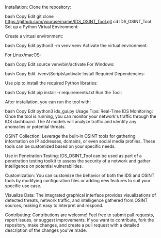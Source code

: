 Installation:
Clone the repository:

bash
Copy
Edit
git clone https://github.com/yourusername/IDS_OSINT_Tool.git
cd IDS_OSINT_Tool
Set up a Python Virtual Environment:

Create a virtual environment:

bash
Copy
Edit
python3 -m venv venv
Activate the virtual environment:

For Linux/macOS:

bash
Copy
Edit
source venv/bin/activate
For Windows:

bash
Copy
Edit
.\venv\Scripts\activate
Install Required Dependencies:

Use pip to install the required Python libraries:

bash
Copy
Edit
pip install -r requirements.txt
Run the Tool:

After installation, you can run the tool with:

bash
Copy
Edit
python3 ids_gui.py
Usage Tips:
Real-Time IDS Monitoring: Once the tool is running, you can monitor your network's traffic through the IDS dashboard. The AI models will analyze traffic and identify any anomalies or potential threats.

OSINT Collection: Leverage the built-in OSINT tools for gathering information on IP addresses, domains, or even social media profiles. These tools can be customized based on your specific needs.

Use in Penetration Testing: IDS_OSINT_Tool can be used as part of a penetration testing toolkit to assess the security of a network and gather intelligence on potential vulnerabilities.

Customization: You can customize the behavior of both the IDS and OSINT tools by modifying configuration files or adding new features to suit your specific use case.

Visualize Data: The integrated graphical interface provides visualizations of detected threats, network traffic, and intelligence gathered from OSINT sources, making it easy to interpret and respond.

Contributing:
Contributions are welcome! Feel free to submit pull requests, report issues, or suggest improvements. If you want to contribute, fork the repository, make changes, and create a pull request with a detailed description of the changes you've made.

